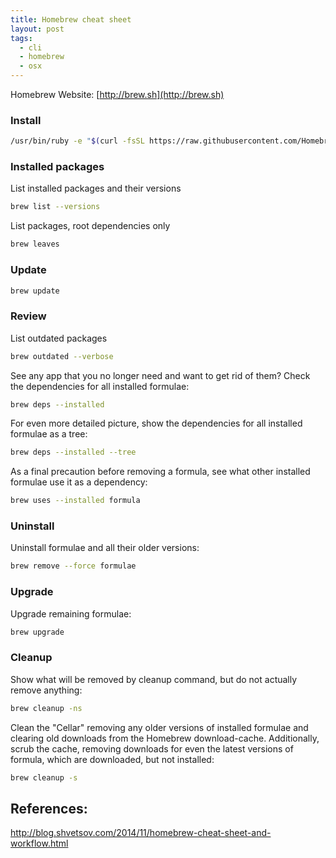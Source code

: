 ```yaml
---
title: Homebrew cheat sheet
layout: post
tags:
  - cli
  - homebrew
  - osx
---
```


Homebrew Website: [http://brew.sh](http://brew.sh)

### Install

```bash
/usr/bin/ruby -e "$(curl -fsSL https://raw.githubusercontent.com/Homebrew/install/master/install)"
```

### Installed packages

List installed packages and their versions

```bash
brew list --versions
```

List packages, root dependencies only

```bash
brew leaves
```

### Update

```bash
brew update
```

### Review

List outdated packages

```bash
brew outdated --verbose
```

See any app that you no longer need and want to get rid of them? Check the dependencies for all installed formulae:

```bash
brew deps --installed
```

For even more detailed picture, show the dependencies for all installed formulae as a tree:

```bash
brew deps --installed --tree
```

As a final precaution before removing a formula, see what other installed formulae use it as a dependency:

```bash
brew uses --installed formula
```

### Uninstall

Uninstall formulae and all their older versions:

```bash
brew remove --force formulae
```

### Upgrade

Upgrade remaining formulae:

```bash
brew upgrade
```

### Cleanup

Show what will be removed by cleanup command, but do not actually remove anything:

```bash
brew cleanup -ns
```

Clean the "Cellar" removing any older versions of installed formulae and clearing old downloads from the Homebrew download-cache. Additionally, scrub the cache, removing downloads for even the latest versions of formula, which are downloaded, but not installed:

```bash
brew cleanup -s
```


## References:

http://blog.shvetsov.com/2014/11/homebrew-cheat-sheet-and-workflow.html

